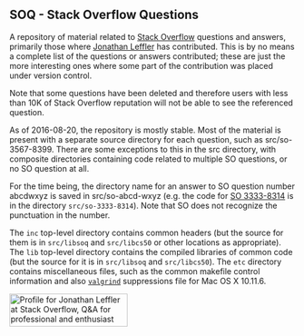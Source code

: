 SOQ - Stack Overflow Questions
------------------------------

A repository of material related to [Stack
Overflow](http://stackoverflow.com/) questions and answers, primarily
those where [Jonathan
Leffler](http://stackoverflow.com/users/15168/jonathan-leffler) has
contributed.
This is by no means a complete list of the questions or answers
contributed; these are just the more interesting ones where some part of
the contribution was placed under version control.

Note that some questions have been deleted and therefore users with less
than 10K of Stack Overflow reputation will not be able to see the
referenced question.

As of 2016-08-20, the repository is mostly stable.
Most of the material is present with a separate source directory for each
question, such as src/so-3567-8399.
There are some exceptions to this in the src directory, with composite
directories containing code related to multiple SO questions, or no SO
question at all.

For the time being, the directory name for an answer to SO question
number abcdwxyz is saved in src/so-abcd-wxyz (e.g. the code for [SO
3333-8314](http://stackoverflow.com/q/33338314) is in the directory
`src/so-3333-8314`).
Note that SO does not recognize the punctuation in the number.

The `inc` top-level directory contains common headers (but the source
for them is in `src/libsoq` and `src/libcs50` or other locations as
appropriate).
The `lib` top-level directory contains the compiled libraries of common
code (but the source for it is in `src/libsoq` and `src/libcs50`).
The `etc` directory contains miscellaneous files, such as the common
makefile control information and also [`valgrind`](http://valgrind.org/)
suppressions file for Mac OS X 10.11.6.

<a href="http://stackoverflow.com/users/15168/jonathan-leffler">
<img src="http://stackoverflow.com/users/flair/15168.png" width="208" height="58" alt="Profile for Jonathan Leffler at Stack Overflow, Q&amp;A for professional and enthusiast programmers" title="Profile for Jonathan Leffler at Stack Overflow, Q&amp;A for professional and enthusiast programmers">
</a>
